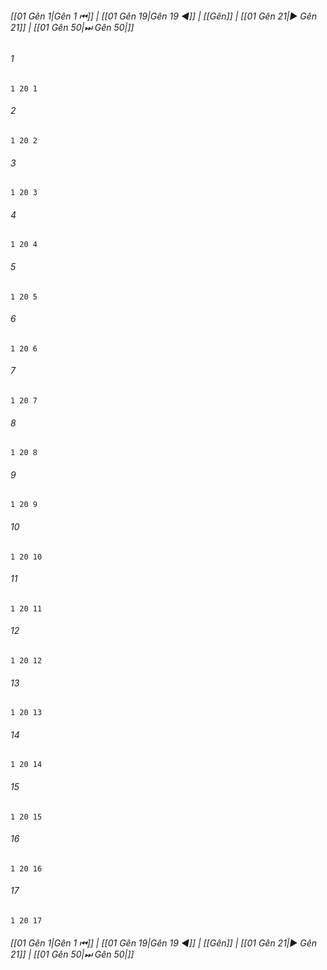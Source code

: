 
###### [[01 Gên 1|Gên 1 ⏮]] | [[01 Gên 19|Gên 19 ◀]] | [[Gên]] | [[01 Gên 21|▶ Gên 21]] | [[01 Gên 50|⏭ Gên 50|]]

###### 1
``` verse
1 20 1 
```
###### 2
``` verse
1 20 2 
```
###### 3
``` verse
1 20 3 
```
###### 4
``` verse
1 20 4 
```
###### 5
``` verse
1 20 5 
```
###### 6
``` verse
1 20 6 
```
###### 7
``` verse
1 20 7 
```
###### 8
``` verse
1 20 8 
```
###### 9
``` verse
1 20 9 
```
###### 10
``` verse
1 20 10 
```
###### 11
``` verse
1 20 11 
```
###### 12
``` verse
1 20 12 
```
###### 13
``` verse
1 20 13 
```
###### 14
``` verse
1 20 14 
```
###### 15
``` verse
1 20 15 
```
###### 16
``` verse
1 20 16 
```
###### 17
``` verse
1 20 17 
```

###### [[01 Gên 1|Gên 1 ⏮]] | [[01 Gên 19|Gên 19 ◀]] | [[Gên]] | [[01 Gên 21|▶ Gên 21]] | [[01 Gên 50|⏭ Gên 50|]]

